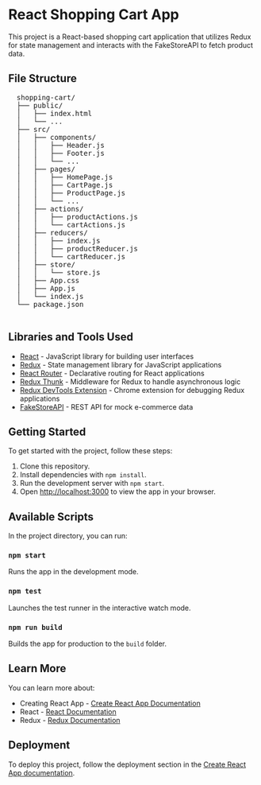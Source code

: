 <!DOCTYPE html>
<html lang="en">
<head>
  <meta charset="UTF-8">
  <meta name="viewport" content="width=device-width, initial-scale=1.0">
  <title>React Shopping Cart App</title>
</head>
<body>

  <h1>React Shopping Cart App</h1>

  <p>This project is a React-based shopping cart application that utilizes Redux for state management and interacts with the FakeStoreAPI to fetch product data.</p>

  <h2>File Structure</h2>
  <pre>
  shopping-cart/
  ├── public/
  │   ├── index.html
  │   └── ...
  ├── src/
  │   ├── components/
  │   │   ├── Header.js         <!-- Header component -->
  │   │   ├── Footer.js         <!-- Footer component -->
  │   │   └── ...               <!-- Other reusable UI components -->
  │   ├── pages/
  │   │   ├── HomePage.js       <!-- Home page component -->
  │   │   ├── CartPage.js       <!-- Cart page component -->
  │   │   ├── ProductPage.js    <!-- Product page component -->
  │   │   └── ...               <!-- Other page components -->
  │   ├── actions/
  │   │   ├── productActions.js <!-- Redux actions for products -->
  │   │   └── cartActions.js    <!-- Redux actions for cart -->
  │   ├── reducers/
  │   │   ├── index.js          <!-- Root reducer combining all reducers -->
  │   │   ├── productReducer.js <!-- Reducer for products -->
  │   │   └── cartReducer.js    <!-- Reducer for cart -->
  │   ├── store/
  │   │   └── store.js          <!-- Redux store configuration -->
  │   ├── App.css               <!-- Global CSS styles -->
  │   ├── App.js                <!-- Root component with routing -->
  │   └── index.js              <!-- Entry point of the application -->
  └── package.json
  </pre>

  <h2>Libraries and Tools Used</h2>
  <ul>
    <li><a href="https://reactjs.org/">React</a> - JavaScript library for building user interfaces</li>
    <li><a href="https://redux.js.org/">Redux</a> - State management library for JavaScript applications</li>
    <li><a href="https://reactrouter.com/">React Router</a> - Declarative routing for React applications</li>
    <li><a href="https://github.com/reduxjs/redux-thunk">Redux Thunk</a> - Middleware for Redux to handle asynchronous logic</li>
    <li><a href="https://github.com/reduxjs/redux-devtools-extension">Redux DevTools Extension</a> - Chrome extension for debugging Redux applications</li>
    <li><a href="https://fakestoreapi.com/">FakeStoreAPI</a> - REST API for mock e-commerce data</li>
  </ul>

  <h2>Getting Started</h2>
  <p>To get started with the project, follow these steps:</p>

  <ol>
    <li>Clone this repository.</li>
    <li>Install dependencies with <code>npm install</code>.</li>
    <li>Run the development server with <code>npm start</code>.</li>
    <li>Open <a href="http://localhost:3000">http://localhost:3000</a> to view the app in your browser.</li>
  </ol>

  <h2>Available Scripts</h2>
  <p>In the project directory, you can run:</p>

  <h3><code>npm start</code></h3>
  <p>Runs the app in the development mode.</p>

  <h3><code>npm test</code></h3>
  <p>Launches the test runner in the interactive watch mode.</p>

  <h3><code>npm run build</code></h3>
  <p>Builds the app for production to the <code>build</code> folder.</p>

  <h2>Learn More</h2>
  <p>You can learn more about:</p>
  <ul>
    <li>Creating React App - <a href="https://facebook.github.io/create-react-app/docs/getting-started">Create React App Documentation</a></li>
    <li>React - <a href="https://reactjs.org/docs/getting-started.html">React Documentation</a></li>
    <li>Redux - <a href="https://redux.js.org/introduction/getting-started">Redux Documentation</a></li>
  </ul>

  <h2>Deployment</h2>
  <p>To deploy this project, follow the deployment section in the <a href="https://facebook.github.io/create-react-app/docs/deployment">Create React App documentation</a>.</p>

</body>
</html>
